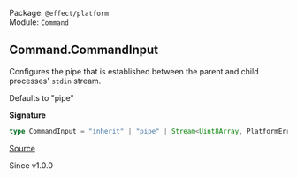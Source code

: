 Package: `@effect/platform`<br />
Module: `Command`<br />

## Command.CommandInput

Configures the pipe that is established between the parent and child
processes' `stdin` stream.

Defaults to "pipe"

**Signature**

```ts
type CommandInput = "inherit" | "pipe" | Stream<Uint8Array, PlatformError>
```

[Source](https://github.com/Effect-TS/effect/tree/main/packages/platform/src/Command.ts#L72)

Since v1.0.0